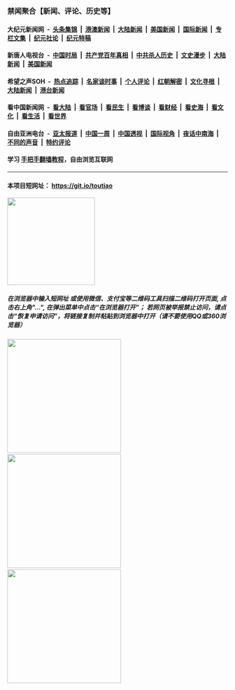 ### 禁闻聚合【新闻、评论、历史等】

#### 大纪元新闻网 &nbsp;-&nbsp; [头条集锦](indexes/E头条集锦.md?t=02291302) &nbsp;|&nbsp; [港澳新闻](indexes/E港澳新闻.md?t=02291302)  &nbsp;|&nbsp; [大陆新闻](indexes/E大陆新闻.md?t=02291302) &nbsp;|&nbsp; [美国新闻](indexes/E美国新闻.md?t=02291302) &nbsp;|&nbsp; [国际新闻](indexes/E国际新闻.md?t=02291302) &nbsp;|&nbsp; [专栏文集](indexes/E专栏文集.md?t=02291302) &nbsp;|&nbsp; [纪元社论](indexes/E纪元社论.md?t=02291302) &nbsp;|&nbsp; [纪元特稿](indexes/E纪元特稿.md?t=02291302) 

#### 新唐人电视台 &nbsp;-&nbsp; [中国时局](indexes/N中国时局.md?t=02291302) &nbsp;|&nbsp; [共产党百年真相](indexes/N共产党百年真相.md?t=02291302) &nbsp;|&nbsp; [中共杀人历史](indexes/N中共杀人历史.md?t=02291302) &nbsp;|&nbsp; [文史漫步](indexes/N文史漫步.md?t=02291302) &nbsp;|&nbsp; [大陆新闻](indexes/N大陆新闻.md?t=02291302) &nbsp;|&nbsp; [美国新闻](indexes/N美国新闻.md?t=02291302)

#### 希望之声SOH &nbsp;-&nbsp; [热点追踪](indexes/H热点追踪.md?t=02291302) &nbsp;|&nbsp; [名家谈时事](indexes/H名家谈时事.md?t=02291302) &nbsp;|&nbsp; [个人评论](indexes/H个人评论.md?t=02291302)  &nbsp;|&nbsp; [红朝解密](indexes/H红朝解密.md?t=02291302) &nbsp;|&nbsp; [文化寻根](indexes/H文化寻根.md?t=02291302) &nbsp;|&nbsp; [大陆新闻](indexes/H大陆新闻.md?t=02291302) &nbsp;|&nbsp; [港台新闻](indexes/H港台新闻.md?t=02291302)

#### 看中国新闻网 &nbsp;-&nbsp; [看大陆](indexes/S看大陆.md?t=02291302) &nbsp;|&nbsp; [看官场](indexes/S看官场.md?t=02291302) &nbsp;|&nbsp; [看民生](indexes/S看民生.md?t=02291302)  &nbsp;|&nbsp; [看博谈](indexes/S看博谈.md?t=02291302) &nbsp;|&nbsp; [看财经](indexes/S看财经.md?t=02291302) &nbsp;|&nbsp; [看史海](indexes/S看史海.md?t=02291302) &nbsp;|&nbsp; [看文化](indexes/S看文化.md?t=02291302) &nbsp;|&nbsp; [看生活](indexes/S看生活.md?t=02291302) &nbsp;|&nbsp; [看世界](indexes/S看世界.md?t=02291302)

#### 自由亚洲电台 &nbsp;-&nbsp; [亚太报道](indexes/R亚太报道.md?t=02291302) &nbsp;|&nbsp; [中国一周](indexes/R中国一周.md?t=02291302) &nbsp;|&nbsp; [中国透视](indexes/R中国透视.md?t=02291302)  &nbsp;|&nbsp; [国际视角](indexes/R国际视角.md?t=02291302) &nbsp;|&nbsp; [夜话中南海](indexes/R夜话中南海.md?t=02291302) &nbsp;|&nbsp; [不同的声音](indexes/R不同的声音.md?t=02291302) &nbsp;|&nbsp; [特约评论](indexes/R特约评论.md?t=02291302)

#### 学习 [手把手翻墙教程](https://github.com/gfw-breaker/guides/wiki)，自由浏览互联网

----

#### 本项目短网址： https://git.io/toutiao
<img src="https://raw.githubusercontent.com/gfw-breaker/banned-news/master/scripts/img/qr.png" width="200px"/>  

##### 在浏览器中输入短网址 或使用微信、支付宝等二维码工具扫描二维码打开页面, 点击右上角"...", 在弹出菜单中点击“在浏览器打开”； 若网页被举报禁止访问，请点击“恢复申请访问”，将链接复制并粘贴到浏览器中打开（请不要使用QQ或360浏览器）

<img src="https://raw.githubusercontent.com/gfw-breaker/banned-news/master/scripts/img/1.png" width="260px"/> &nbsp; <img src="https://raw.githubusercontent.com/gfw-breaker/banned-news/master/scripts/img/2.png" width="260px"/> &nbsp; <img src="https://raw.githubusercontent.com/gfw-breaker/banned-news/master/scripts/img/3.png" width="260px"/>
